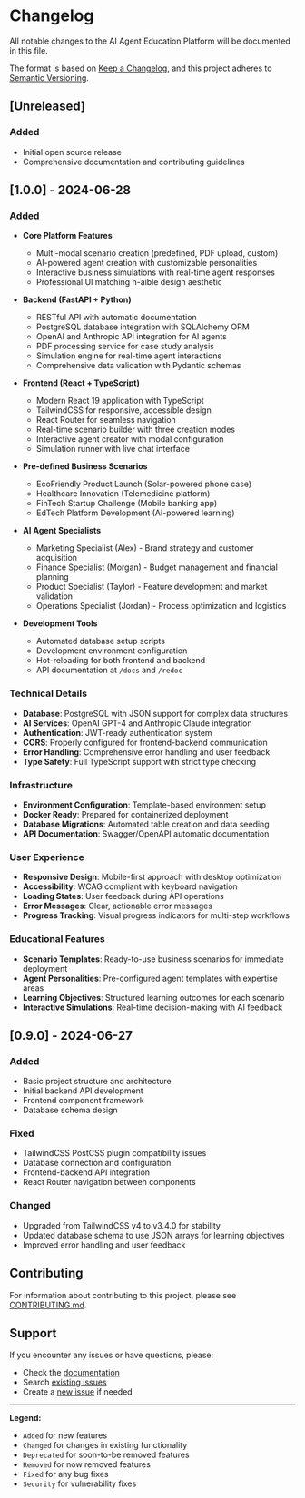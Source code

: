 # Changelog

All notable changes to the AI Agent Education Platform will be documented in this file.

The format is based on [Keep a Changelog](https://keepachangelog.com/en/1.0.0/),
and this project adheres to [Semantic Versioning](https://semver.org/spec/v2.0.0.html).

## [Unreleased]

### Added
- Initial open source release
- Comprehensive documentation and contributing guidelines

## [1.0.0] - 2024-06-28

### Added
- **Core Platform Features**
  - Multi-modal scenario creation (predefined, PDF upload, custom)
  - AI-powered agent creation with customizable personalities
  - Interactive business simulations with real-time agent responses
  - Professional UI matching n-aible design aesthetic

- **Backend (FastAPI + Python)**
  - RESTful API with automatic documentation
  - PostgreSQL database integration with SQLAlchemy ORM
  - OpenAI and Anthropic API integration for AI agents
  - PDF processing service for case study analysis
  - Simulation engine for real-time agent interactions
  - Comprehensive data validation with Pydantic schemas

- **Frontend (React + TypeScript)**
  - Modern React 19 application with TypeScript
  - TailwindCSS for responsive, accessible design
  - React Router for seamless navigation
  - Real-time scenario builder with three creation modes
  - Interactive agent creator with modal configuration
  - Simulation runner with live chat interface

- **Pre-defined Business Scenarios**
  - EcoFriendly Product Launch (Solar-powered phone case)
  - Healthcare Innovation (Telemedicine platform)
  - FinTech Startup Challenge (Mobile banking app)
  - EdTech Platform Development (AI-powered learning)

- **AI Agent Specialists**
  - Marketing Specialist (Alex) - Brand strategy and customer acquisition
  - Finance Specialist (Morgan) - Budget management and financial planning
  - Product Specialist (Taylor) - Feature development and market validation
  - Operations Specialist (Jordan) - Process optimization and logistics

- **Development Tools**
  - Automated database setup scripts
  - Development environment configuration
  - Hot-reloading for both frontend and backend
  - API documentation at `/docs` and `/redoc`

### Technical Details
- **Database**: PostgreSQL with JSON support for complex data structures
- **AI Services**: OpenAI GPT-4 and Anthropic Claude integration
- **Authentication**: JWT-ready authentication system
- **CORS**: Properly configured for frontend-backend communication
- **Error Handling**: Comprehensive error handling and user feedback
- **Type Safety**: Full TypeScript support with strict type checking

### Infrastructure
- **Environment Configuration**: Template-based environment setup
- **Docker Ready**: Prepared for containerized deployment
- **Database Migrations**: Automated table creation and data seeding
- **API Documentation**: Swagger/OpenAPI automatic documentation

### User Experience
- **Responsive Design**: Mobile-first approach with desktop optimization
- **Accessibility**: WCAG compliant with keyboard navigation
- **Loading States**: User feedback during API operations
- **Error Messages**: Clear, actionable error messages
- **Progress Tracking**: Visual progress indicators for multi-step workflows

### Educational Features
- **Scenario Templates**: Ready-to-use business scenarios for immediate deployment
- **Agent Personalities**: Pre-configured agent templates with expertise areas
- **Learning Objectives**: Structured learning outcomes for each scenario
- **Interactive Simulations**: Real-time decision-making with AI feedback

## [0.9.0] - 2024-06-27

### Added
- Basic project structure and architecture
- Initial backend API development
- Frontend component framework
- Database schema design

### Fixed
- TailwindCSS PostCSS plugin compatibility issues
- Database connection and configuration
- Frontend-backend API integration
- React Router navigation between components

### Changed
- Upgraded from TailwindCSS v4 to v3.4.0 for stability
- Updated database schema to use JSON arrays for learning objectives
- Improved error handling and user feedback

## Contributing

For information about contributing to this project, please see [CONTRIBUTING.md](CONTRIBUTING.md).

## Support

If you encounter any issues or have questions, please:
- Check the [documentation](README.md)
- Search [existing issues](../../issues)
- Create a [new issue](../../issues/new) if needed

---

**Legend:**
- `Added` for new features
- `Changed` for changes in existing functionality
- `Deprecated` for soon-to-be removed features
- `Removed` for now removed features
- `Fixed` for any bug fixes
- `Security` for vulnerability fixes 